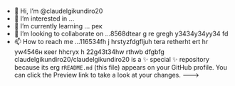  - 👋 Hi, I’m @claudelgikundiro20
- 👀 I’m interested in ...
- 🌱 I’m currently learning ... рек
- 💞️ I’m looking to collaborate on ...8568dtear g re gregh y3434y34yy34  fd
- 📫 How to reach me ...116534fh j hrstyzfdgfljuh tera retherht ert hr yw4546н кеer hhcryx h
22g43t34hw rthwb dfgbfg
claudelgikundiro20/claudelgikundiro20 is a ✨ special ✨ repository because its erg r`README.md` (this file) appears on your GitHub profile.
You can click the Preview link to take a look at your changes.
--->
